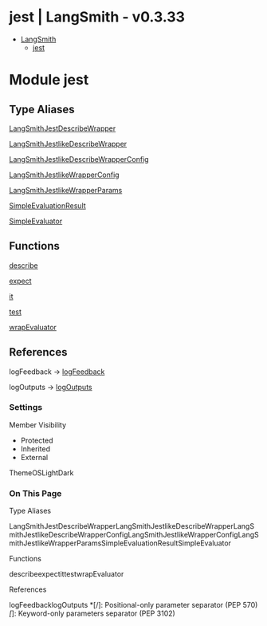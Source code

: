 # jest | LangSmith - v0.3.33

* [LangSmith](https://docs.smith.langchain.com/reference/js/modules.html)
  * [jest](https://docs.smith.langchain.com/reference/js/modules/jest.html)

# Module jest

##  Type Aliases

[LangSmithJestDescribeWrapper](https://docs.smith.langchain.com/reference/js/types/jest.LangSmithJestDescribeWrapper.html)
    
[LangSmithJestlikeDescribeWrapper](https://docs.smith.langchain.com/reference/js/types/jest.LangSmithJestlikeDescribeWrapper.html)
    
[LangSmithJestlikeDescribeWrapperConfig](https://docs.smith.langchain.com/reference/js/types/jest.LangSmithJestlikeDescribeWrapperConfig.html)
    
[LangSmithJestlikeWrapperConfig](https://docs.smith.langchain.com/reference/js/types/jest.LangSmithJestlikeWrapperConfig.html)
    
[LangSmithJestlikeWrapperParams](https://docs.smith.langchain.com/reference/js/types/jest.LangSmithJestlikeWrapperParams.html)
    
[SimpleEvaluationResult](https://docs.smith.langchain.com/reference/js/types/jest.SimpleEvaluationResult.html)
    
[SimpleEvaluator](https://docs.smith.langchain.com/reference/js/types/jest.SimpleEvaluator.html)
    

##  Functions

[describe](https://docs.smith.langchain.com/reference/js/functions/jest.describe.html)
    
[expect](https://docs.smith.langchain.com/reference/js/functions/jest.expect.html)
    
[it](https://docs.smith.langchain.com/reference/js/functions/jest.it.html)
    
[test](https://docs.smith.langchain.com/reference/js/functions/jest.test.html)
    
[wrapEvaluator](https://docs.smith.langchain.com/reference/js/functions/jest.wrapEvaluator.html)
    

##  References

logFeedback → [logFeedback](https://docs.smith.langchain.com/reference/js/functions/utils_jestlike.logFeedback.html)
    
logOutputs → [logOutputs](https://docs.smith.langchain.com/reference/js/functions/utils_jestlike.logOutputs.html)
    

### Settings

Member Visibility

  * Protected
  * Inherited
  * External

ThemeOSLightDark

### On This Page

Type Aliases

LangSmithJestDescribeWrapperLangSmithJestlikeDescribeWrapperLangSmithJestlikeDescribeWrapperConfigLangSmithJestlikeWrapperConfigLangSmithJestlikeWrapperParamsSimpleEvaluationResultSimpleEvaluator

Functions

describeexpectittestwrapEvaluator

References

logFeedbacklogOutputs
  *[/]: Positional-only parameter separator (PEP 570)
  *[*]: Keyword-only parameters separator (PEP 3102)